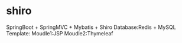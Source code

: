 # shiro

SpringBoot + SpringMVC + Mybatis + Shiro
Database:Redis + MySQL
Template:
  Moudle1:JSP
  Moudle2:Thymeleaf
